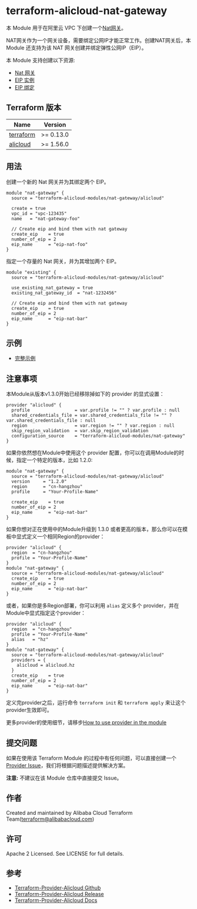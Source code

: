 terraform-alicloud-nat-gateway
==============================

本 Module 用于在阿里云 VPC 下创建一个[Nat网关](https://www.alibabacloud.com/help/zh/doc-detail/32322.htm)。

NAT网关作为一个网关设备，需要绑定公网IP才能正常工作。创建NAT网关后，本 Module 还支持为该 NAT 网关创建并绑定弹性公网IP（EIP）。

本 Module 支持创建以下资源:

* [Nat 网关](https://www.terraform.io/docs/providers/alicloud/r/nat_gateway.html)
* [EIP 实例](https://www.terraform.io/docs/providers/alicloud/r/eip.html)
* [EIP 绑定](https://www.terraform.io/docs/providers/alicloud/r/eip_association.html)

## Terraform 版本

| Name | Version |
|------|---------|
| <a name="requirement_terraform"></a> [terraform](#requirement\_terraform) | >= 0.13.0 |
| <a name="requirement_alicloud"></a> [alicloud](#requirement\_alicloud) | >= 1.56.0

## 用法

创建一个新的 Nat 网关并为其绑定两个 EIP。

```hcl
module "nat-gateway" {
  source = "terraform-alicloud-modules/nat-gateway/alicloud"

  create = true
  vpc_id = "vpc-123435"
  name   = "nat-gateway-foo"

  // Create eip and bind them with nat gateway
  create_eip    = true
  number_of_eip = 2
  eip_name      = "eip-nat-foo"
}
```

指定一个存量的 Nat 网关，并为其增加两个 EIP。
```hcl
module "existing" {
  source = "terraform-alicloud-modules/nat-gateway/alicloud"

  use_existing_nat_gateway = true
  existing_nat_gateway_id  = "nat-1232456"

  // Create eip and bind them with nat gateway
  create_eip    = true
  number_of_eip = 2
  eip_name      = "eip-nat-bar"
}
```

## 示例

* [完整示例](https://github.com/terraform-alicloud-modules/terraform-alicloud-nat-gateway/tree/master/examples/complete)

## 注意事项
本Module从版本v1.3.0开始已经移除掉如下的 provider 的显式设置：
```hcl
provider "alicloud" {
  profile                 = var.profile != "" ? var.profile : null
  shared_credentials_file = var.shared_credentials_file != "" ? var.shared_credentials_file : null
  region                  = var.region != "" ? var.region : null
  skip_region_validation  = var.skip_region_validation
  configuration_source    = "terraform-alicloud-modules/nat-gateway"
}
```

如果你依然想在Module中使用这个 provider 配置，你可以在调用Module的时候，指定一个特定的版本，比如 1.2.0:

```hcl
module "nat-gateway" {
  source = "terraform-alicloud-modules/nat-gateway/alicloud"
  version     = "1.2.0"
  region      = "cn-hangzhou"
  profile     = "Your-Profile-Name"

  create_eip    = true
  number_of_eip = 2
  eip_name      = "eip-nat-bar"
}
```
如果你想对正在使用中的Module升级到 1.3.0 或者更高的版本，那么你可以在模板中显式定义一个相同Region的provider：
```hcl
provider "alicloud" {
  region  = "cn-hangzhou"
  profile = "Your-Profile-Name"
}
module "nat-gateway" {
  source = "terraform-alicloud-modules/nat-gateway/alicloud"
  create_eip    = true
  number_of_eip = 2
  eip_name      = "eip-nat-bar"
}
```
或者，如果你是多Region部署，你可以利用 `alias` 定义多个 provider，并在Module中显式指定这个provider：

```hcl
provider "alicloud" {
  region  = "cn-hangzhou"
  profile = "Your-Profile-Name"
  alias   = "hz"
}
module "nat-gateway" {
  source = "terraform-alicloud-modules/nat-gateway/alicloud"
  providers = {
    alicloud = alicloud.hz
  }
  create_eip    = true
  number_of_eip = 2
  eip_name      = "eip-nat-bar"
}
```

定义完provider之后，运行命令 `terraform init` 和 `terraform apply` 来让这个provider生效即可。

更多provider的使用细节，请移步[How to use provider in the module](https://www.terraform.io/docs/language/modules/develop/providers.html#passing-providers-explicitly)

提交问题
-------
如果在使用该 Terraform Module 的过程中有任何问题，可以直接创建一个 [Provider Issue](https://github.com/terraform-providers/terraform-provider-alicloud/issues/new)，我们将根据问题描述提供解决方案。

**注意:** 不建议在该 Module 仓库中直接提交 Issue。

作者
-------
Created and maintained by Alibaba Cloud Terraform Team(terraform@alibabacloud.com)

许可
----
Apache 2 Licensed. See LICENSE for full details.

参考
---------
* [Terraform-Provider-Alicloud Github](https://github.com/terraform-providers/terraform-provider-alicloud)
* [Terraform-Provider-Alicloud Release](https://releases.hashicorp.com/terraform-provider-alicloud/)
* [Terraform-Provider-Alicloud Docs](https://www.terraform.io/docs/providers/alicloud/index.html)